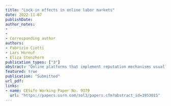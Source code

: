 ```yaml
---
title: "Lock-in effects in online labor markets"
date: 2022-11-07
publishDate: 
author_notes:
-
-
- Corresponding author
authors: 
- Fabrizio Ciotti
- Lars Hornuf
- Eliza Stenzhorn
publication_types: ["3"]
abstract: "Online platforms that implement reputation mechanisms usually prevent the transfer of ratings to other platforms, leading to lock-in effects and high switching costs for users. This situation can be capitalized by platforms, for example, by charging higher fees to their users. In this paper, we theoretically and experimentally investigate the effects of platform pricing on workers' switching behavior in online labor markets and analyze whether a policy regime with reputation portability could mitigate lock-in effects and reduce the likelihood of worker capitalization by the platform. We further examine switching motives more thoroughly and differentiate between monetary motives and fairness preferences. Theoretically, we show the existence of switching costs faced by workers if reputation mechanisms are platform-specific. The model predicts that reputation portability lowers switching costs, eliminating the possibility for platforms to capitalize lock-in effects. We test our predictions using an online lab-in-the-field experiment. The results are in line with our model and suggest that the absence of reputation portability leads to worker lock-in, which can be capitalized by platforms. Moreover, reputation portability has a positive impact on the wages of highly rated workers. The data further show that the switching of workers is primarily driven by monetary motives, but perceiving the fee as unfair also plays a significant role. Finally, we find that workers lower their effort levels after a fee is introduced."
featured: true
publication: "Submitted"
url_pdf: 
links:
- name: CESifo Working Paper No. 9379
  url: "https://papers.ssrn.com/sol3/papers.cfm?abstract_id=3953015"
---
```


